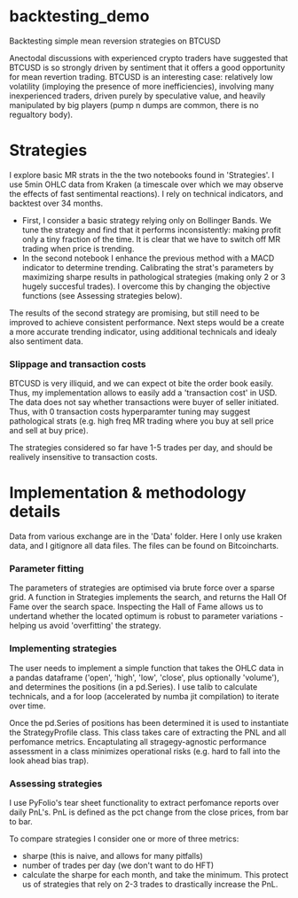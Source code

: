 # backtesting_demo
Backtesting simple mean reversion strategies on BTCUSD

Anectodal discussions with experienced crypto traders have suggested that BTCUSD is so strongly driven by sentiment that it offers a good opportunity for mean revertion trading.
BTCUSD is an interesting case: relatively low volatility (imploying the presence of more inefficiencies), involving many inexperienced traders, driven purely by speculative value, and heavily manipulated by big players (pump n dumps are common, there is no regualtory body).

# Strategies
I explore basic MR strats in the the two notebooks found in 'Strategies'. I use 5min OHLC data from Kraken (a timescale over which we may observe the effects of fast sentimental reactions). I rely on technical indicators, and backtest over 34 months.
 - First, I consider a basic strategy relying only on Bollinger Bands. We tune the strategy and find that it performs inconsistently: making profit only a tiny fraction of the time. It is clear that we have to switch off MR trading when price is trending.
 - In the second notebook I enhance the previous method with a MACD indicator to determine trending. Calibrating the strat's parameters by maximizing sharpe results in pathological strategies (making only 2 or 3 hugely succesful trades). I overcome this by changing the objective functions (see Assessing strategies below).
 
The results of the second strategy are promising, but still need to be improved to achieve consistent performance. 
Next steps would be a create a more accurate trending indicator, using additional technicals and idealy also sentiment data.

### Slippage and transaction costs
BTCUSD is very illiquid, and we can expect ot bite the order book easily. Thus, my implementation allows to easily add a 'transaction cost' in USD.
The data does not say whether transactions were buyer of seller initiated.
Thus, with 0 transaction costs hyperparamter tuning may suggest pathological strats (e.g. high freq MR trading where you buy at sell price and sell at buy price).

The strategies considered so far have 1-5 trades per day, and should be realively insensitive to transaction costs.

# Implementation & methodology details
Data from various exchange are in the 'Data' folder. Here I only use kraken data, and I gitignore all data files. The files can be found on Bitcoincharts.
 
### Parameter fitting
The parameters of strategies are optimised via brute force over a sparse grid. A function in Strategies implements the search, and returns the Hall Of Fame over the search space. 
Inspecting the Hall of Fame allows us to undertand whether the located optimum is robust to parameter variations - helping us avoid 'overfitting' the strategy.

### Implementing strategies
The user needs to implement a simple function that takes the OHLC data in a pandas dataframe ('open', 'high', 'low', 'close', plus optionally 'volume'), and determines the positions (in a pd.Series).
I use talib to calculate technicals, and a for loop (accelerated by numba jit compilation) to iterate over time.

Once the pd.Series of positions has been determined it is used to instantiate the StrategyProfile class. This class takes care of extracting the PNL and all perfomance metrics.
Encaptulating all stragegy-agnostic performance assessment in a class minimizes operational risks (e.g. hard to fall into the look ahead bias trap).

### Assessing strategies
I use PyFolio's tear sheet functionality to extract perfomance reports over daily PnL's.
PnL is defined as the pct change from the close prices, from bar to bar. 

To compare strategies I consider one or more of three metrics:
 - sharpe (this is naive, and allows for many pitfalls)
 - number of trades per day (we don't want to do HFT)
 - calculate the sharpe for each month, and take the minimum. This protect us of strategies that rely on 2-3 trades to drastically increase the PnL.
